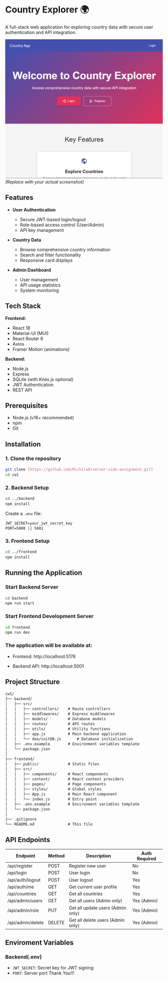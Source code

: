 # Country Explorer 🌍

A full-stack web application for exploring country data with secure user authentication and API integration.

![App Screenshot](/screenshots/app-preview.png) *(Replace with your actual screenshot)*

## Features

- **User Authentication**
  - Secure JWT-based login/logout
  - Role-based access control (User/Admin)
  - API key management

- **Country Data**
  - Browse comprehensive country information
  - Search and filter functionality
  - Responsive card displays

- **Admin Dashboard**
  - User management
  - API usage statistics
  - System monitoring

## Tech Stack

**Frontend:**
- React 18
- Material-UI (MUI)
- React Router 6
- Axios
- Framer Motion (animations)

**Backend:**
- Node.js
- Express
- SQLite (with Knex.js optional)
- JWT Authentication
- REST API

## Prerequisites

- Node.js (v16+ recommended)
- npm
- Git

## Installation

### 1. Clone the repository
```bash
git clone [https://github.com/Michila0/server-side-assignment.git]
cd cw1
```
### 2. Backend Setup
```bash
cd ../backend
npm install
```
Create a `.env` file:
```env
JWT_SECRET=your_jwt_secret_key
PORT=5000 || 5001
```
### 3. Frontend Setup
```bash
cd ../frontend
npm install
```
## Running the Application
### Start Backend Server
```bash
cd backend
npm run start
```
### Start Frontend Development Server
```bash
cd frontend
npm run dev
```
### The application will be available at:
- Frontend: http://localhost:5176

- Backend API: http://localhost:5001

## Project Structure
```
cw1/
├── backend/
│   ├── src/
│   │   ├── controllers/    # Route controllers
│   │   ├── middlewares/    # Express middlewares
│   │   ├── models/         # Database models
│   │   ├── routes/         # API routes
│   │   ├── utils/          # Utility functions
│   │   ├── app.js          # Main backend application
│   │   └── dao/initDB.js       # Database initialization
│   ├── .env.example        # Environment variables template
│   └── package.json
│
├── frontend/
│   ├── public/             # Static files
│   ├── src/
│   │   ├── components/     # React components
│   │   ├── context/        # React context providers
│   │   ├── pages/          # Page components
│   │   ├── styles/         # Global styles
│   │   ├── App.js          # Main React component
│   │   └── index.js        # Entry point
│   ├── .env.example        # Environment variables template
│   └── package.json
│
├── .gitignore
└── README.md               # This file
```
## API Endpoints

| Endpoint             | Method | Description                   | Auth Required    |
|----------------------|--------|-------------------------------|------------------|
| /api/register   | POST   | Register new user             | No               |
| /api/login      | POST   | User login                    | No               |
| /api/auth/logout     | POST   | User logout                   | Yes              |
| /api/auth/me         | GET    | Get current user profile      | Yes              |
| /api/countries       | GET    | Get all countries             | Yes              |
| /api/admin/users     | GET    | Get all users (Admin only)    | Yes (Admin)      |
| /api/admin/role     | PUT    | Get all update users (Admin only)    | Yes (Admin)      |
| /api/admin/delete     | DELETE    | Get all delete users (Admin only)    | Yes (Admin)      |

## Enviroment Variables
### Backend(.env)
- `JWT_SECRET`: Secret key for JWT signing
- `PORT`: Server port
   Thank You!!!
